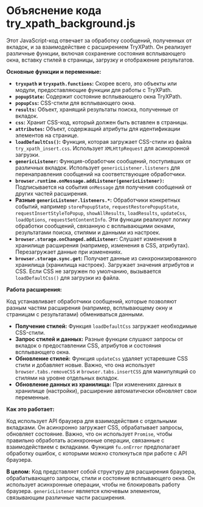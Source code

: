 # Объяснение кода try_xpath_background.js

Этот JavaScript-код отвечает за обработку сообщений, полученных от вкладок, и за взаимодействие с расширением TryXPath. Он реализует различные функции, включая сохранение состояния всплывающего окна, вставку стилей в страницы, загрузку и отображение результатов.

**Основные функции и переменные:**

* **`tryxpath` и `tryxpath.functions`:**  Скорее всего, это объекты или модули, предоставляющие функции для работы с TryXPath.
* **`popupState`:** Содержит состояние всплывающего окна TryXPath.
* **`popupCss`:** CSS-стили для всплывающего окна.
* **`results`:** Объект, хранящий результаты поиска, полученные от вкладок.
* **`css`:** Хранит CSS-код, который должен быть вставлен в страницы.
* **`attributes`:** Объект, содержащий атрибуты для идентификации элементов на странице.
* **`loadDefaultCss()`:** Функция, которая загружает CSS-стили из файла `try_xpath_insert.css`. Использует `XMLHttpRequest` для асинхронной загрузки.
* **`genericListener`:** Функция-обработчик сообщений, поступивших от различных вкладок.  Использует `genericListener.listeners` для перенаправления сообщений на соответствующие обработчики.
* **`browser.runtime.onMessage.addListener(genericListener)`:**  Подписывается на события `onMessage` для получения сообщений от других частей расширения.
* **Разные `genericListener.listeners.*`:**  Обработчики конкретных событий, например `storePopupState`, `requestRestorePopupState`, `requestInsertStyleToPopup`, `showAllResults`, `loadResults`, `updateCss`, `loadOptions`, `requestSetContentInfo`.  Эти функции реализуют логику обработки сообщений, связанную с всплывающими окнами, результатами поиска, стилями и данными из настроек.
* **`browser.storage.onChanged.addListener`:**  Слушает изменения в хранилище расширения (например, изменения в CSS, атрибутах). Перезагружает данные при изменениях.
* **`browser.storage.sync.get`:**  Получает данные из синхронизированного хранилища (хранилища настроек). Загружает значения атрибутов и CSS.  Если CSS не загружен по умолчанию, вызывается `loadDefaultCss()` для загрузки из файла.


**Работа расширения:**

Код устанавливает обработчики сообщений, которые позволяют разным частям расширения (например, всплывающему окну и страницам с результатами) обмениваться данными.

* **Получение стилей:** Функция `loadDefaultCss` загружает необходимые CSS-стили.
* **Запрос стилей и данных:** Разные функции слушают запросы от вкладок о предоставлении CSS, атрибутов и состояния всплывающего окна.
* **Обновление стилей:**  Функция `updateCss` удаляет устаревшие CSS стили и добавляет новые. Важно, что она использует `browser.tabs.removeCSS` и `browser.tabs.insertCSS` для манипуляций со стилями на уровне отдельных вкладок.
* **Обновление данных из хранилища:** При изменениях данных в хранилище (настройки), расширение автоматически обновляет свои переменные.


**Как это работает:**

Код использует API браузера для взаимодействия с отдельными вкладками. Он асинхронно загружает CSS, обрабатывает запросы, обновляет состояние.  Важно, что он использует `Promise`, чтобы правильно обработать асинхронные операции, связанные с взаимодействием с вкладками.  Функция `fu.onError` предполагает обработку ошибок, с которыми можно столкнуться при работе с API браузера.

**В целом:**  Код представляет собой структуру для расширения браузера, обрабатывающего запросы, стили и состояние всплывающего окна.  Он использует  асинхронные операции, чтобы не блокировать работу браузера.  `genericListener` является ключевым элементом, связывающим различные части расширения.